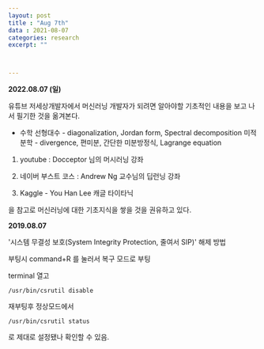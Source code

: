 ```yaml
---
layout: post
title : "Aug 7th"
data : 2021-08-07
categories: research
excerpt: ""



---
```

 

**2022.08.07 (일)**

유튜브 저세상개발자에서 머신러닝 개발자가 되려면 알아야할 기초적인 내용을 보고 나서 필기한 것을 옮겨본다.

* 수학
선형대수 - diagonalization, Jordan form, Spectral decomposition
미적분학 - divergence, 편미분, 간단한 미분방정식, Lagrange equation

1. youtube : Docceptor 님의 머시러닝 강좌

1. 네이버 부스트 코스 : Andrew Ng 교수님의 딥런닝 강좌

1. Kaggle - You Han Lee 캐글 타이타닉 

을 참고로 머신러닝에 대한 기초지식을 쌓을 것을 권유하고 있다. 





 
 **2019.08.07**
 
 '시스템 무결성 보호(System Integrity Protection, 줄여서 SIP)' 해제 방법
 
 부팅시 command+R 를 눌러서 복구 모드로 부팅
 
 terminal 열고
 
```
/usr/bin/csrutil disable
```

재부팅후 정상모드에서

```
/usr/bin/csrutil status 
```

로 제대로 설정됐나 확인할 수 있음.